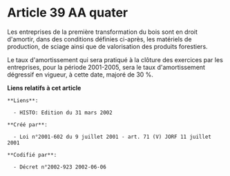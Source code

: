 # Article 39 AA quater

Les entreprises de la première transformation du bois sont en droit d'amortir, dans des conditions définies ci-après, les
matériels de production, de sciage ainsi que de valorisation des produits forestiers.

Le taux d'amortissement qui sera pratiqué à la clôture des exercices par les entreprises, pour la période 2001-2005, sera le
taux d'amortissement dégressif en vigueur, à cette date, majoré de 30 %.

**Liens relatifs à cet article**

	**Liens**:

	  - HISTO: Edition du 31 mars 2002

	**Créé par**:

	  - Loi n°2001-602 du 9 juillet 2001 - art. 71 (V) JORF 11 juillet 2001

	**Codifié par**:

	  - Décret n°2002-923 2002-06-06

